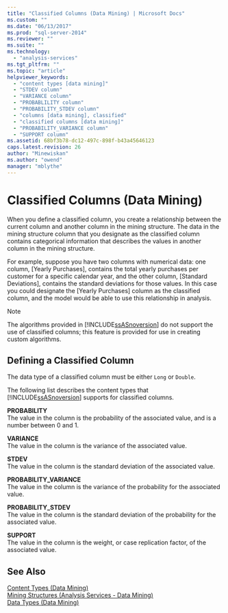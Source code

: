```yaml
---
title: "Classified Columns (Data Mining) | Microsoft Docs"
ms.custom: ""
ms.date: "06/13/2017"
ms.prod: "sql-server-2014"
ms.reviewer: ""
ms.suite: ""
ms.technology: 
  - "analysis-services"
ms.tgt_pltfrm: ""
ms.topic: "article"
helpviewer_keywords: 
  - "content types [data mining]"
  - "STDEV column"
  - "VARIANCE column"
  - "PROBABLILITY column"
  - "PROBABILITY_STDEV column"
  - "columns [data mining], classified"
  - "classified columns [data mining]"
  - "PROBABILITY_VARIANCE column"
  - "SUPPORT column"
ms.assetid: 68bf3b78-dc12-497c-898f-b43a45646123
caps.latest.revision: 26
author: "Minewiskan"
ms.author: "owend"
manager: "mblythe"
---
```

# Classified Columns (Data Mining)
  When you define a classified column, you create a relationship between the current column and another column in the mining structure. The data in the mining structure column that you designate as the classified column contains categorical information that describes the values in another column in the mining structure.  
  
 For example, suppose you have two columns with numerical data: one column, [Yearly Purchases], contains the total yearly purchases per customer for a specific calendar year, and the other column, [Standard Deviations], contains the standard deviations for those values. In this case you could designate the [Yearly Purchases] column as the classified column, and the model would be able to use this relationship in analysis.  
  
> [!NOTE]  
>  The algorithms provided in [!INCLUDE[ssASnoversion](../../includes/ssasnoversion-md.md)] do not support the use of classified columns; this feature is provided for use in creating custom algorithms.  
  
## Defining a Classified Column  
 The data type of a classified column must be either `Long` or `Double`.  
  
 The following list describes the content types that [!INCLUDE[ssASnoversion](../../includes/ssasnoversion-md.md)] supports for classified columns.  
  
 **PROBABILITY**  
 The value in the column is the probability of the associated value, and is a number between 0 and 1.  
  
 **VARIANCE**  
 The value in the column is the variance of the associated value.  
  
 **STDEV**  
 The value in the column is the standard deviation of the associated value.  
  
 **PROBABILITY_VARIANCE**  
 The value in the column is the variance of the probability for the associated value.  
  
 **PROBABILITY_STDEV**  
 The value in the column is the standard deviation of the probability for the associated value.  
  
 **SUPPORT**  
 The value in the column is the weight, or case replication factor, of the associated value.  
  
## See Also  
 [Content Types &#40;Data Mining&#41;](content-types-data-mining.md)   
 [Mining Structures &#40;Analysis Services - Data Mining&#41;](mining-structures-analysis-services-data-mining.md)   
 [Data Types &#40;Data Mining&#41;](data-types-data-mining.md)  
  
  